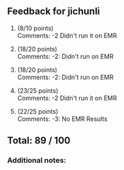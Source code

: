 ## Feedback for jichunli

1. (8/10 points)  
   Comments: -2 Didn't run it on EMR

2. (18/20 points)  
   Comments: -2: Didn't run on EMR

3. (18/20 points)  
   Comments: -2: Didn't run on EMR

4. (23/25 points)  
   Comments: -2 Didn't run it on EMR

5. (22/25 points)  
   Comments: -3: No EMR Results


## Total: 89 / 100

### Additional notes:  


